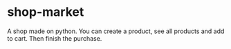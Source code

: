 # shop-market
A shop made on python.
You can create a product, see all products and add to cart. Then finish the purchase.
